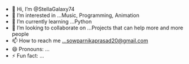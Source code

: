 - 👋 Hi, I’m @StellaGalaxy74
- 👀 I’m interested in ...Music, Programming, Animation
- 🌱 I’m currently learning ...Python
- 💞️ I’m looking to collaborate on ...Projects that can help more and more people
- 📫 How to reach me ...sowparnikaprasad20@gmail.com
- 😄 Pronouns: ...
- ⚡ Fun fact: ...

<!---
StellaGalaxy74/StellaGalaxy74 is a ✨ special ✨ repository because its `README.md` (this file) appears on your GitHub profile.
You can click the Preview link to take a look at your changes.
--->
